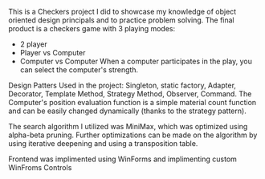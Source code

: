 This is a Checkers project I did to showcase my knowledge of object oriented design principals and to practice problem solving.
The final product is a checkers game with 3 playing modes:
- 2 player
- Player vs Computer
- Computer vs Computer
When a computer participates in the play, you can select the computer's strength.

Design Patters Used in the project:
Singleton, static factory, Adapter, Decorator, Template Method, Strategy Method, Observer, Command.
The Computer's position evaluation function is a simple material count function and can be easily changed dynamically (thanks to the strategy pattern).

The search algorithm I utilized was MiniMax, which was optimized using alpha-beta pruning. 
Further optimizations can be made on the algorithm by using iterative deepening and using a transposition table.

Frontend was implimented using WinForms and implimenting custom WinFroms Controls 
